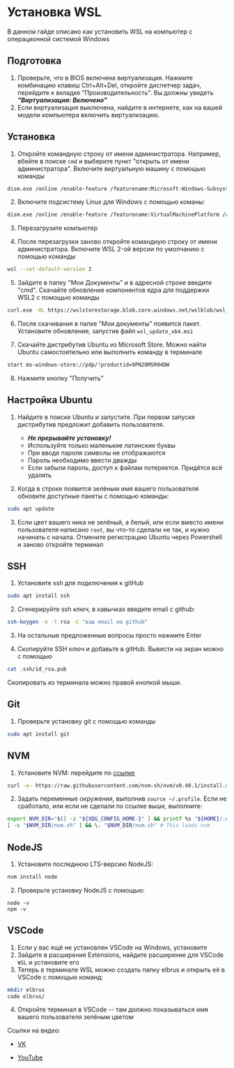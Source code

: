 # Установка WSL

В данном гайде описано как установить WSL на компьютер с операционной системой Windows

## Подготовка

1. Проверьте, что в BIOS включена виртуализация. Нажмите комбинацию клавиш Ctrl+Alt+Del,
   откройте диспетчер задач, перейдите к вкладке "Производительность". Вы должны увидеть
   **_"Виртуализация: Включено"_**
2. Если виртуализация выключена, найдите в интернете, как на вашей модели компьютера
   включить виртуализацию.

## Установка

1. Откройте командную строку от имени администратора. Например, вбейте в поиске `cmd` и
   выберите пункт "открыть от имени администратора". Включите виртуальную машину с помощью
   команды

```sh
dism.exe /online /enable-feature /featurename:Microsoft-Windows-Subsystem-Linux /all /norestart
```

2. Включите подсистему Linux для Windows с помощью команы:

```sh
dism.exe /online /enable-feature /featurename:VirtualMachinePlatform /all /norestart
```

3. Перезагрузите компьютер

4. После перезагрузки заново откройте командную строку от имени администратора. Включите
   WSL 2-ой версии по умолчанию с помощью команды

```sh
wsl --set-default-version 2
```

5. Зайдите в папку "Мои Документы" и в адресной строке введите "cmd". Скачайте обновление
   компонентов ядра для поддержки WSL2 с помощью команды

```sh
curl.exe -OL https://wslstorestorage.blob.core.windows.net/wslblob/wsl_update_x64.msi
```

6. После скачивания в папке "Мои документы" появится пакет. Установите обновления,
   запустив файл `wsl_update_x64.msi`

7. Скачайте дистрибутив Ubuntu из Microsoft Store. Можно найти Ubuntu самостоятельно или
   выполнить команду в терминале

```sh
start ms-windows-store://pdp/?productid=9PN20MSR04DW
```

8. Нажмите кнопку "Получить"

## Настройка Ubuntu

1. Найдите в поиске Ubuntu и запустите. При первом запуске дистрибутив предложит добавить
   пользователя.

   - **_Не прерывайте установку!_**
   - Используйте только маленькие латинские буквы
   - При вводе пароля символы не отображаются
   - Пароль необходимо ввести дважды
   - Если забыли пароль, доступ к файлам потеряется. Придётся всё удалять

2. Когда в строке появится зелёным имя вашего пользователя обновите доступные пакеты с
   помощью команды:

```sh
sudo apt update
```

3. Если цвет вашего ника не зелёный, а белый, или если вместо имени пользователя написано
   `root`, вы что-то сделали не так, и нужно начинать с начала. Отмените регистрацию
   Ubuntu через Powershell и заново откройте терминал

## SSH

1. Установите ssh для подключения к gitHub

```sh
sudo apt install ssh
```

2. Сгенерируйте ssh ключ, в кавычках введите email с github:

```sh
ssh-keygen -o -t rsa -C "ваш email на github"
```

3. На остальные предложенные вопросы просто нажмите Enter

4. Скопируйте SSH ключ и добавьте в gitHub. Вывести на экран можно с помощью

```sh
cat .ssh/id_rsa.pub
```

Скопировать из терминала можно правой кнопкой мыши.

## Git

1. Проверьте установку git с помощью команды

```sh
sudo apt install git
```

## NVM

1. Установите NVM: перейдите по
   [ссылке](https://github.com/nvm-sh/nvm?tab=readme-ov-file#install--update-script)

```sh
curl -o- https://raw.githubusercontent.com/nvm-sh/nvm/v0.40.1/install.sh | bash
```

2. Задать переменные окружения, выполнив `source ~/.profile`. Если не сработало, или если
   не сделали по ссылке выше, выполните:

```sh
export NVM_DIR="$([ -z "${XDG_CONFIG_HOME-}" ] && printf %s "${HOME}/.nvm" || printf %s "${XDG_CONFIG_HOME}/nvm")"
[ -s "$NVM_DIR/nvm.sh" ] && \. "$NVM_DIR/nvm.sh" # This loads nvm
```

## NodeJS

1. Установите последнюю LTS-версию NodeJS:

```sh
nvm install node
```

2. Проверьте установку NodeJS с помощью:

```
node -v
npm -v
```

## VSCode

1. Если у вас ещё не установлен VSCode на Windows, установите
2. Зайдите в расширения Extensions, найдите расширение для VSCode `WSL` и установите его
3. Теперь в терминале WSL можно создать папку elbrus и открыть её в VSCode с помощью
   команд:

```sh
mkdir elbrus
code elbrus/
```

4. Откройте терминал в VSCode -- там должно показываться имя вашего пользователя зелёным
   цветом

Ссылки на видео:

- [VK](https://vk.com/video300683913_456239190)

- [YouTube](https://www.youtube.com/watch?v=Hd7FOpxF9fo)
